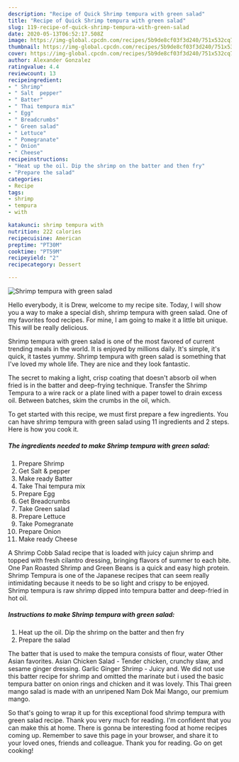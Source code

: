 ```yaml
---
description: "Recipe of Quick Shrimp tempura with green salad"
title: "Recipe of Quick Shrimp tempura with green salad"
slug: 119-recipe-of-quick-shrimp-tempura-with-green-salad
date: 2020-05-13T06:52:17.508Z
image: https://img-global.cpcdn.com/recipes/5b9de8cf03f3d240/751x532cq70/shrimp-tempura-with-green-salad-recipe-main-photo.jpg
thumbnail: https://img-global.cpcdn.com/recipes/5b9de8cf03f3d240/751x532cq70/shrimp-tempura-with-green-salad-recipe-main-photo.jpg
cover: https://img-global.cpcdn.com/recipes/5b9de8cf03f3d240/751x532cq70/shrimp-tempura-with-green-salad-recipe-main-photo.jpg
author: Alexander Gonzalez
ratingvalue: 4.4
reviewcount: 13
recipeingredient:
- " Shrimp"
- " Salt  pepper"
- " Batter"
- " Thai tempura mix"
- " Egg"
- " Breadcrumbs"
- " Green salad"
- " Lettuce"
- " Pomegranate"
- " Onion"
- " Cheese"
recipeinstructions:
- "Heat up the oil. Dip the shrimp on the batter and then fry"
- "Prepare the salad"
categories:
- Recipe
tags:
- shrimp
- tempura
- with

katakunci: shrimp tempura with 
nutrition: 222 calories
recipecuisine: American
preptime: "PT30M"
cooktime: "PT59M"
recipeyield: "2"
recipecategory: Dessert

---
```



![Shrimp tempura with green salad](https://img-global.cpcdn.com/recipes/5b9de8cf03f3d240/751x532cq70/shrimp-tempura-with-green-salad-recipe-main-photo.jpg)

Hello everybody, it is Drew, welcome to my recipe site. Today, I will show you a way to make a special dish, shrimp tempura with green salad. One of my favorites food recipes. For mine, I am going to make it a little bit unique. This will be really delicious.

Shrimp tempura with green salad is one of the most favored of current trending meals in the world. It is enjoyed by millions daily. It's simple, it's quick, it tastes yummy. Shrimp tempura with green salad is something that I've loved my whole life. They are nice and they look fantastic.

The secret to making a light, crisp coating that doesn&#39;t absorb oil when fried is in the batter and deep-frying technique. Transfer the Shrimp Tempura to a wire rack or a plate lined with a paper towel to drain excess oil. Between batches, skim the crumbs in the oil, which.


To get started with this recipe, we must first prepare a few ingredients. You can have shrimp tempura with green salad using 11 ingredients and 2 steps. Here is how you cook it.

<!--inarticleads1-->

##### The ingredients needed to make Shrimp tempura with green salad:

1. Prepare  Shrimp
1. Get  Salt &amp; pepper
1. Make ready  Batter
1. Take  Thai tempura mix
1. Prepare  Egg
1. Get  Breadcrumbs
1. Take  Green salad
1. Prepare  Lettuce
1. Take  Pomegranate
1. Prepare  Onion
1. Make ready  Cheese


A Shrimp Cobb Salad recipe that is loaded with juicy cajun shrimp and topped with fresh cilantro dressing, bringing flavors of summer to each bite. One Pan Roasted Shrimp and Green Beans is a quick and easy high protein. Shrimp Tempura is one of the Japanese recipes that can seem really intimidating because it needs to be so light and crispy to be enjoyed. Shrimp tempura is raw shrimp dipped into tempura batter and deep-fried in hot oil. 

<!--inarticleads2-->

##### Instructions to make Shrimp tempura with green salad:

1. Heat up the oil. Dip the shrimp on the batter and then fry
1. Prepare the salad


The batter that is used to make the tempura consists of flour, water Other Asian favorites. Asian Chicken Salad - Tender chicken, crunchy slaw, and sesame ginger dressing. Garlic Ginger Shrimp - Juicy and. We did not use this batter recipe for shrimp and omitted the marinate but i used the basic tempura batter on onion rings and chicken and it was lovely. This Thai green mango salad is made with an unripened Nam Dok Mai Mango, our premium mango. 

So that's going to wrap it up for this exceptional food shrimp tempura with green salad recipe. Thank you very much for reading. I'm confident that you can make this at home. There is gonna be interesting food at home recipes coming up. Remember to save this page in your browser, and share it to your loved ones, friends and colleague. Thank you for reading. Go on get cooking!
